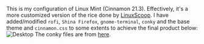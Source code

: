 This is my configuration of Linux Mint (Cinnamon 21.3). Effectively, it's a more customized version of the rice done by [LinuxScoop](https://youtu.be/h1yIY1BwetQ).  I have added/modified `rofi`, `Shina Firefox`, `gnome-terminal`, `conky` and the base theme and `cinnamon.css` to some extents to achieve the final product below:
![Desktop](/assets/desktop.png) 
The conky files are from [here](https://github.com/Kosteron/Conky). 
